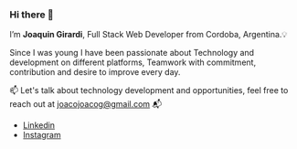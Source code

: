 ### Hi there 👋

I’m **Joaquin Girardi**, Full Stack Web Developer from Cordoba, Argentina.💡

Since I was young I have been passionate about Technology and development on different platforms,
Teamwork with commitment, contribution and desire to improve every day.

:mailbox: Let's talk about technology development and opportunities, feel free to reach out at joacojoacog@gmail.com 📬

- [Linkedin](https://www.linkedin.com/in/joaquingirardi/)
- [Instagram](https://www.instagram.com/joacogirardi/)
